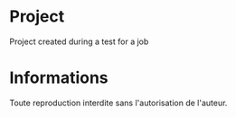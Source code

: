 # Project

Project created during a test for a job


# Informations

Toute reproduction interdite sans l'autorisation de l'auteur.
